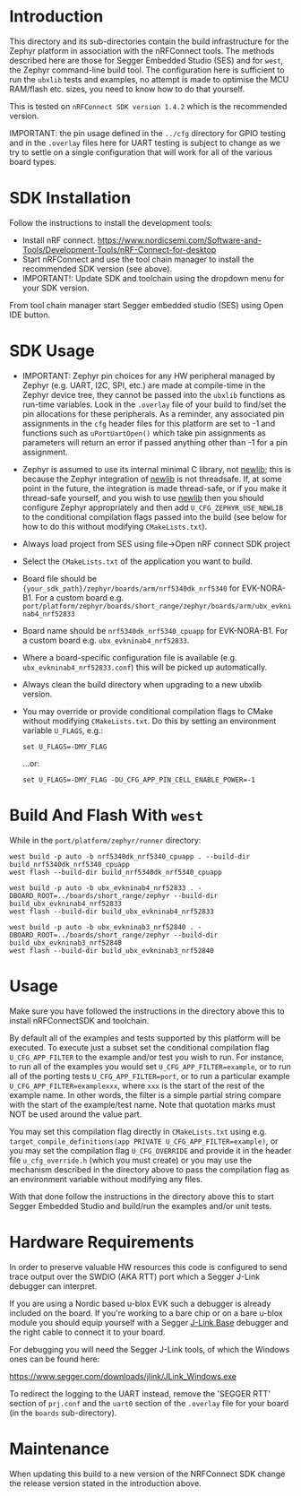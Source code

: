 # Introduction
This directory and its sub-directories contain the build infrastructure for the Zephyr platform in association with the nRFConnect tools.  The methods described here are those for Segger Embedded Studio (SES) and for `west`, the Zephyr command-line build tool.  The configuration here is sufficient to run the `ubxlib` tests and examples, no attempt is made to optimise the MCU RAM/flash etc. sizes, you need to know how to do that yourself.

This is tested on `nRFConnect SDK version 1.4.2` which is the recommended version.

IMPORTANT: the pin usage defined in the `../cfg` directory for GPIO testing and in the `.overlay` files here for UART testing is subject to change as we try to settle on a single configuration that will work for all of the various board types.

# SDK Installation
Follow the instructions to install the development tools:

- Install nRF connect. https://www.nordicsemi.com/Software-and-Tools/Development-Tools/nRF-Connect-for-desktop
- Start nRFConnect and use the tool chain manager to install the recommended SDK version (see above).
- IMPORTANT!: Update SDK and toolchain using the dropdown menu for your SDK version.

From tool chain manager start Segger embedded studio (SES) using Open IDE button.

# SDK Usage
- IMPORTANT: Zephyr pin choices for any HW peripheral managed by Zephyr (e.g. UART, I2C, SPI, etc.) are made at compile-time in the Zephyr device tree, they cannot be passed into the `ubxlib` functions as run-time variables.  Look in the `.overlay` file of your build to find/set the pin allocations for these peripherals.  As a reminder, any associated pin assignments in the `cfg` header files for this platform are set to -1 and functions such as `uPortUartOpen()` which take pin assignments as parameters will return an error if passed anything other than -1 for a pin assignment.
- Zephyr is assumed to use its internal minimal C library, not [newlib](https://sourceware.org/newlib/libc.html); this is because the Zephyr integration of [newlib](https://sourceware.org/newlib/libc.html) is not threadsafe.  If, at some point in the future, the integration is made thread-safe, or if you make it thread-safe yourself, and you wish to use [newlib](https://sourceware.org/newlib/libc.html) then you should configure Zephyr appropriately and then add `U_CFG_ZEPHYR_USE_NEWLIB` to the conditional compilation flags passed into the build (see below for how to do this without modifying `CMakeLists.txt`).
- Always load project from SES using file->Open nRF connect SDK project
- Select the `CMakeLists.txt` of the application you want to build.
- Board file should be `{your_sdk_path}/zephyr/boards/arm/nrf5340dk_nrf5340` for EVK-NORA-B1.
  For a custom board e.g. `port/platform/zephyr/boards/short_range/zephyr/boards/arm/ubx_evkninab4_nrf52833`
- Board name should be `nrf5340dk_nrf5340_cpuapp` for EVK-NORA-B1.  For a custom board e.g. `ubx_evkninab4_nrf52833`.
- Where a board-specific configuration file is available (e.g. `ubx_evkninab4_nrf52833.conf`) this will be picked up automatically.
- Always clean the build directory when upgrading to a new ubxlib version.
- You may override or provide conditional compilation flags to CMake without modifying `CMakeLists.txt`.  Do this by setting an environment variable `U_FLAGS`, e.g.:
  
  ```
  set U_FLAGS=-DMY_FLAG
  ```
  
  ...or:
  
  ```
  set U_FLAGS=-DMY_FLAG -DU_CFG_APP_PIN_CELL_ENABLE_POWER=-1
  ```

# Build And Flash With `west`
While in the `port/platform/zephyr/runner` directory:

  ```
  west build -p auto -b nrf5340dk_nrf5340_cpuapp . --build-dir build_nrf5340dk_nrf5340_cpuapp
  west flash --build-dir build_nrf5340dk_nrf5340_cpuapp
  ```
  
  ```
  west build -p auto -b ubx_evkninab4_nrf52833 . -DBOARD_ROOT=../boards/short_range/zephyr --build-dir build_ubx_evkninab4_nrf52833
  west flash --build-dir build_ubx_evkninab4_nrf52833
  ```

  ```
  west build -p auto -b ubx_evkninab3_nrf52840 . -DBOARD_ROOT=../boards/short_range/zephyr --build-dir build_ubx_evkninab3_nrf52840
  west flash --build-dir build_ubx_evkninab3_nrf52840
  ```

# Usage
Make sure you have followed the instructions in the directory above this to install nRFConnectSDK and toolchain.

By default all of the examples and tests supported by this platform will be executed.  To execute just a subset set the conditional compilation flag `U_CFG_APP_FILTER` to the example and/or test you wish to run.  For instance, to run all of the examples you would set `U_CFG_APP_FILTER=example`, or to run all of the porting tests `U_CFG_APP_FILTER=port`, or to run a particular example `U_CFG_APP_FILTER=examplexxx`, where `xxx` is the start of the rest of the example name.  In other words, the filter is a simple partial string compare with the start of the example/test name.  Note that quotation marks must NOT be used around the value part.

You may set this compilation flag directly in `CMakeLists.txt` using e.g. `target_compile_definitions(app PRIVATE U_CFG_APP_FILTER=example)`, or you may set the compilation flag `U_CFG_OVERRIDE` and provide it in the header file `u_cfg_override.h` (which you must create) or you may use the mechanism described in the directory above to pass the compilation flag as an environment variable without modifying any files.

With that done follow the instructions in the directory above this to start Segger Embedded Studio and build/run the examples and/or unit tests.

# Hardware Requirements
In order to preserve valuable HW resources this code is configured to send trace output over the SWDIO (AKA RTT) port which a Segger J-Link debugger can interpret.

If you are using a Nordic based u-blox EVK such a debugger is already included on the board.  If you're working to a bare chip or on a bare u-blox module you should equip yourself with a Segger [J-Link Base](https://www.segger.com/products/debug-probes/j-link/models/j-link-base/) debugger and the right cable to connect it to your board.

For debugging you will need the Segger J-Link tools, of which the Windows ones can be found here:

https://www.segger.com/downloads/jlink/JLink_Windows.exe

To redirect the logging to the UART instead, remove the 'SEGGER RTT' section of `prj.conf` and the `uart0` section of the `.overlay` file for your board (in the `boards` sub-directory).

# Maintenance
When updating this build to a new version of the NRFConnect SDK change the release version stated in the introduction above.
